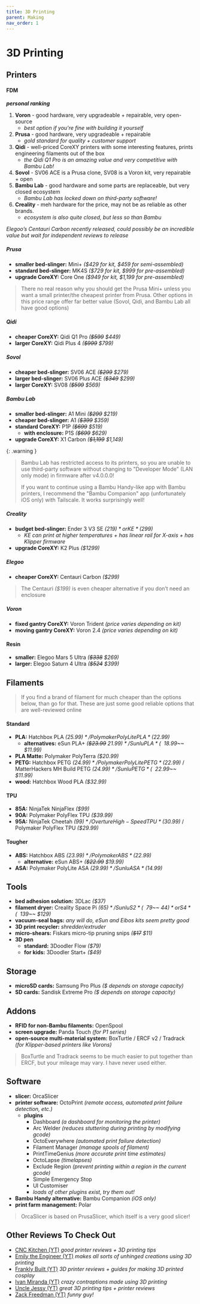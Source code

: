 ```yaml
---
title: 3D Printing
parent: Making
nav_order: 1
---
```

# 3D Printing

## Printers

#### FDM

***personal ranking***
1. **Voron** - good hardware, very upgradeable + repairable, very open-source 
	- *best option if you're fine with building it yourself*
2. **Prusa** - good hardware, very upgradeable + repairable
	- *gold standard for quality + customer support* 
3. **Qidi** - well-priced CoreXY printers with some interesting features, prints engineering filaments out of the box
	- *the Qidi Q1 Pro is an amazing value and very competitive with Bambu Lab!*
4. **Sovol** - SV06 ACE is a Prusa clone, SV08 is a Voron kit, very repairable + open
5. **Bambu Lab** - good hardware and some parts are replaceable, but very closed ecosystem
	- *Bambu Lab has locked down on third-party software!*
6. **Creality** - meh hardware for the price, may not be as reliable as other brands. 
	- *ecosystem is also quite closed, but less so than Bambu*

*Elegoo’s Centauri Carbon recently released, could possibly be an incredible value but wait for independent reviews to release*

##### Prusa

- **smaller bed-slinger:** Mini+ *($429 for kit, $459 for semi-assembled)*
- **standard bed-slinger:** MK4S *($729 for kit, $999 for pre-assembled)*
- **upgrade CoreXY:** Core One  *($949 for kit, $1,199 for pre-assembled)*

> There no real reason why you should get the Prusa Mini+ unless you want a small printer/the cheapest printer from Prusa. Other options in this price range offer far better value (Sovol, Qidi, and Bambu Lab all have good options)

##### Qidi

- **cheaper CoreXY:** Qidi Q1 Pro *(~~$599~~ $449)*
- **larger CoreXY:** Qidi Plus 4 *(~~$999~~ $799)*

##### Sovol

- **cheaper bed-slinger:** SV06 ACE *(~~$299~~ $279)*
- **larger bed-slinger:** SV06 Plus ACE *(~~$349~~ $299)*
- **larger CoreXY:** SV08 *(~~$599~~ $569)*

##### Bambu Lab

- **smaller bed-slinger:** A1 Mini  *(~~$299~~ $219)*
- **cheaper bed-slinger:** A1 *(~~$399~~ $359)*
- **standard CoreXY:** P1P  *(~~$699~~ $519)*
	- **with enclosure:** P1S  *(~~$699~~ $629)*
- **upgrade CoreXY:** X1 Carbon  *(~~$1,199~~ $1,149)*

{: .warning }
> Bambu Lab has restricted access to its printers, so you are unable to use third-party software without changing to "Developer Mode" (LAN only mode) in firmware after v4.0.0.0! 
> 
> If you want to continue using a Bambu Handy-like app with Bambu printers, I recommend the "Bambu Companion" app (unfortunately iOS only) with Tailscale. It works surprisingly well!

##### Creality

- **budget bed-slinger:** Ender 3 V3 SE *($219)* or KE *($299)*
	- *KE can print at higher temperatures + has linear rail for X-axis + has Klipper firmware*
- **upgrade CoreXY:** K2 Plus *($1299)*

##### Elegoo

- **cheaper CoreXY:** Centauri Carbon *($299)*

> The Centauri *($199)* is even cheaper alternative if you don’t need an enclosure

##### Voron

- **fixed gantry CoreXY:** Voron Trident *(price varies depending on kit)*
- **moving gantry CoreXY:** Voron 2.4 *(price varies depending on kit)*

#### Resin

- **smaller:** Elegoo Mars 5 Ultra  *(~~$338~~ $269)*
- **larger:** Elegoo Saturn 4 Ultra  *(~~$524~~ $399)*

## Filaments

> If you find a brand of filament for much cheaper than the options below, than go for that. These are just some good reliable options that are well-reviewed online

#### Standard

- **PLA:** Hatchbox PLA *($25.99)* / Polymaker PolyLite PLA *($22.99)*
	- **alternatives:** eSun PLA+ *(~~$23.99~~ $21.99)* / Sunlu PLA *(~~$18.99~~ $11.99)*
- **PLA Matte:** Polymaker PolyTerra *($20.99)*
- **PETG:** Hatchbox PETG *($24.99)* / Polymaker PolyLite PETG *($22.99)* / MatterHackers MH Build PETG *($24.99)* / Sunlu PETG *(~~$22.99~~ $11.99)*
- **wood:** Hatchbox Wood PLA *($32.99)*

#### TPU

- **85A:** NinjaTek NinjaFlex *($99)*
- **90A:** Polymaker PolyFlex TPU *($39.99)*
- **95A:** NinjaTek Cheetah *($99)* / Overture High-Speed TPU *($30.99)* / Polymaker PolyFlex TPU *($29.99)*

#### Tougher

- **ABS:** Hatchbox ABS *($23.99)* / Polymaker ABS *($22.99)*
	- **alternative:** eSun ABS+  *(~~$22.99~~ $19.99)*
- **ASA:** Polymaker PolyLite ASA *($29.99)* / Sunlu ASA *($14.99)*

## Tools

- **bed adhesion solution:** 3DLac *($37)*
- **filament dryer:** Creality Space Pi *($65)* / Sunlu S2 *(~~$79~~ $44)* or S4 *(~~$139~~ $129)*
- **vacuum-seal bags:** *any will do, eSun and Eibos kits seem pretty good*
- **3D print recycler:** _shredder/extruder_
- **micro-shears:** Fiskars micro-tip pruning snips *(~~$17~~ $11)*
- **3D pen** 
	- **standard:** 3Doodler Flow *($79)*
	- **for kids:** 3Doodler Start+ *($49)*

## Storage

- **microSD cards:** Samsung Pro Plus *($ depends on storage capacity)*
- **SD cards:** Sandisk Extreme Pro *($ depends on storage capacity)*

## Addons

- **RFID for non-Bambu filaments:** OpenSpool
- **screen upgrade:** Panda Touch *(for P1 series)*
- **open-source multi-material system:** BoxTurtle / ERCF v2 / Tradrack *(for Klipper-based printers like Vorons)*

> BoxTurtle and Tradrack seems to be much easier to put together than ERCF, but your mileage may vary. I have never used either.

## Software

- **slicer:** OrcaSlicer
- **printer software:** OctoPrint *(remote access, automated print failure detection, etc.)*
	- **plugins**
		- Dashboard *(a dashboard for monitoring the printer)*
		- Arc Welder *(reduces stuttering during printing by modifying gcode)*
		- OctoEverywhere *(automated print failure detection)*
		- Filament Manager *(manage spools of filament)*
		- PrintTimeGenius *(more accurate print time estimates)*
		- OctoLapse *(timelapses)*
		- Exclude Region *(prevent printing within a region in the current gcode)*
		- Simple Emergency Stop
		- UI Customiser
		- *loads of other plugins exist, try them out!*
- **Bambu Handy alternative:** Bambu Companion *(iOS only)*
- **print farm management:** Polar

> OrcaSlicer is based on PrusaSlicer, which itself is a very good slicer! 

## Other Reviews To Check Out

- [CNC Kitchen (YT)](https://www.youtube.com/channel/UCiczXOhGpvoQGhOL16EZiTg) *good printer reviews + 3D printing tips*
- [Emily the Engineer (YT)](https://www.youtube.com/channel/UC_4YBM08hcpJqLl3vvgTqXg) *makes all sorts of unhinged creations using 3D printing*
- [Frankly Built (YT)](https://www.youtube.com/channel/UCsnKS1fVNJ1yjCkGOXXDd4A) *3D printer reviews + guides for making 3D printed cosplay*
- [Ivan Miranda (YT)](https://www.youtube.com/channel/UCF3cDM_hQMtIEJvEW1BZugg) *crazy contraptions made using 3D printing*
- [Uncle Jessy (YT)](https://www.youtube.com/channel/UC8i8e7likh-EYMq1bZ0ttHw) *great 3D printing tips + printer reviews*
- [Zack Freedman (YT)](https://www.youtube.com/channel/UCUW49KGPezggFi0PGyDvcvg) *funny guy!*